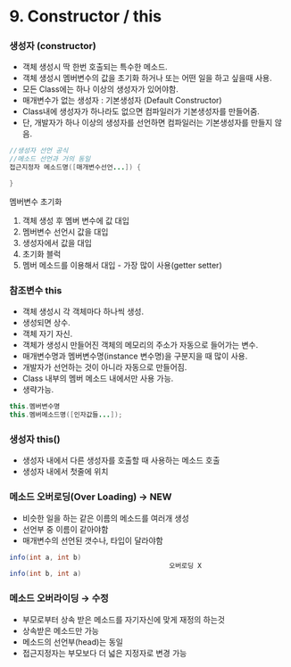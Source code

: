 # 9. Constructor / this

### 생성자 (constructor)

- 객체 생성시 딱 한번 호출되는 특수한 메소드.
- 객체 생성시 멤버변수의 값을 초기화 하거나 또는 어떤 일을 하고 싶을때 사용.
- 모든 Class에는 하나 이상의 생성자가 있어야함.
- 매개변수가 없는 생성자 : 기본생성자 (Default Constructor)
- Class내에 생성자가 하나라도 없으면 컴파일러가 기본생성자를 만들어줌.
- 단, 개발자가 하나 이상의 생성자를 선언하면 컴파일러는 기본생성자를 만들지 않음.

```java
//생성자 선언 공식
//메소드 선언과 거의 동일
접근지정자 메소드명([매개변수선언...]) {

}
```

멤버변수 초기화

1. 객체 생성 후 멤버 변수에 값 대입
2. 멤버변수 선언시 값을 대입
3. 생성자에서 값을 대입
4. 초기화 블럭
5. 멤버 메소드를 이용해서 대입       -     가장 많이 사용(getter setter)

### 참조변수 this

- 객체 생성시 각 객체마다 하나씩 생성.
- 생성되면 상수.
- 객체 자기 자신.
- 객체가 생성시 만들어진 객체의 메모리의 주소가 자동으로 들어가는 변수.
- 매개변수명과 멤버변수명(instance 변수명)을 구분지을 때 많이 사용.
- 개발자가 선언하는 것이 아니라 자동으로 만들어짐.
- Class 내부의 멤버 메소드 내에서만 사용 가능.
- 생략가능.

```java
this.멤버변수명
this.멤버메소드명([인자값들...]);
```

### 생성자 this()

- 생성자 내에서 다른 생성자를 호출할 때 사용하는 메소드 호출
- 생성자 내에서 첫줄에 위치

### 메소드 오버로딩(Over Loading) → NEW

- 비슷한 일을 하는 같은 이름의 메소드를 여러개 생성
- 선언부 중 이름이 같아야함
- 매개변수의 선언된 갯수나, 타입이 달라야함

```java
info(int a, int b)
										오버로딩 X
info(int b, int a)
```

### 메소드 오버라이딩 → 수정

- 부모로부터 상속 받은 메소드를 자기자신에 맞게 재정의 하는것
- 상속받은 메소드만 가능
- 메소드의 선언부(head)는 동일
- 접근지정자는 부모보다 더 넓은 지정자로 변경 가능